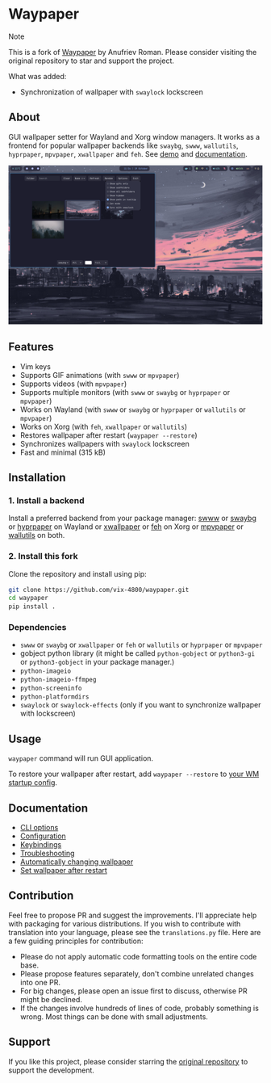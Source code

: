 # Waypaper

> [!NOTE]
> This is a fork of [Waypaper](https://github.com/anufrievroman/waypaper) by Anufriev Roman.
> Please consider visiting the original repository to star and support the project.

What was added:
- Synchronization of wallpaper with `swaylock` lockscreen

## About

GUI wallpaper setter for Wayland and Xorg window managers. It works as a frontend for popular wallpaper backends like `swaybg`, `swww`, `wallutils`, `hyprpaper`, `mpvpaper`, `xwallpaper` and `feh`. See [demo](https://www.youtube.com/watch?v=O9OL7iH_KVY) and [documentation](https://anufrievroman.gitbook.io/waypaper).

![screenshot](screen.jpg)

## Features

- Vim keys
- Supports GIF animations (with `swww` or `mpvpaper`)
- Supports videos (with `mpvpaper`)
- Supports multiple monitors (with `swww` or `swaybg` or `hyprpaper` or `mpvpaper`)
- Works on Wayland (with `swww` or `swaybg` or `hyprpaper` or `wallutils` or `mpvpaper`)
- Works on Xorg (with `feh`, `xwallpaper` or `wallutils`)
- Restores wallpaper after restart (`waypaper --restore`)
- Synchronizes wallpapers with `swaylock` lockscreen
- Fast and minimal (315 kB)

## Installation

### 1. Install a backend

Install a preferred backend from your package manager: [swww](https://github.com/Horus645/swww) or [swaybg](https://github.com/swaywm/swaybg) or [hyprpaper](https://github.com/hyprwm/hyprpaper) on Wayland or [xwallpaper](https://github.com/stoeckmann/xwallpaper) or [feh](https://github.com/derf/feh) on Xorg or [mpvpaper](https://github.com/GhostNaN/mpvpaper) or [wallutils](https://github.com/xyproto/wallutils) on both.

### 2. Install this fork

Clone the repository and install using pip:

```bash
git clone https://github.com/vix-4800/waypaper.git
cd waypaper
pip install .
```

### Dependencies

- `swww` or `swaybg` or `xwallpaper` or `feh` or `wallutils` or `hyprpaper` or `mpvpaper`
- gobject python library (it might be called `python-gobject` or `python3-gi` or `python3-gobject` in your package manager.)
- `python-imageio`
- `python-imageio-ffmpeg`
- `python-screeninfo`
- `python-platformdirs`
- `swaylock` or `swaylock-effects` (only if you want to synchronize wallpaper with lockscreen)

## Usage

`waypaper` command will run GUI application.

To restore your wallpaper after restart, add `waypaper --restore` to [your WM startup config](https://anufrievroman.gitbook.io/waypaper/usage).

## Documentation

- [CLI options](https://anufrievroman.gitbook.io/waypaper/usage#cli-options)
- [Configuration](https://anufrievroman.gitbook.io/waypaper/configuration)
- [Keybindings](https://anufrievroman.gitbook.io/waypaper/keybindings)
- [Troubleshooting](https://anufrievroman.gitbook.io/waypaper/troubleshooting)
- [Automatically changing wallpaper](https://anufrievroman.gitbook.io/waypaper/usage#automatically-changing-wallpaper)
- [Set wallpaper after restart](https://anufrievroman.gitbook.io/waypaper/usage)

## Contribution

Feel free to propose PR and suggest the improvements. I'll appreciate help with packaging for various distributions. If you wish to contribute with translation into your language, please see the `translations.py` file. Here are a few guiding principles for contribution:

- Please do not apply automatic code formatting tools on the entire code base.
- Please propose features separately, don't combine unrelated changes into one PR.
- For big changes, please open an issue first to discuss, otherwise PR might be declined.
- If the changes involve hundreds of lines of code, probably something is wrong. Most things can be done with small adjustments.

## Support

If you like this project, please consider starring the [original repository](https://github.com/anufrievroman/waypaper) to support the development.
